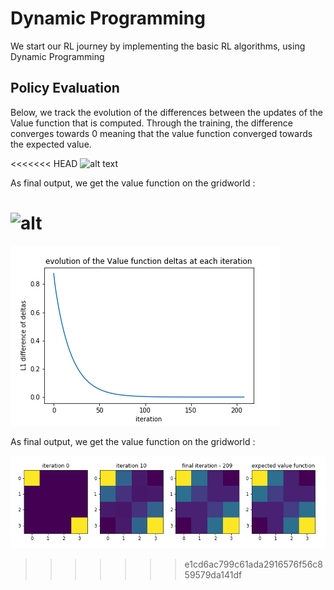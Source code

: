 # Dynamic Programming

We start our RL journey by implementing the basic RL algorithms, using Dynamic Programming

## Policy Evaluation
Below, we track the evolution of the differences between the updates of the Value function that is computed. Through the training, the difference converges towards 0 meaning that the value function converged towards the expected value.

<<<<<<< HEAD
![alt text](https://github.com/simon555/RL/blob/master/DP/PolicyEvaluation/PolicyEvaluation.png)

As final output, we get the value function on the gridworld : 

![alt ](https://github.com/simon555/RL/blob/master/DP/PolicyEvaluation/EvolutionPolicyEvaluation.png)
=======


![alt text](https://github.com/simon555/RL/blob/master/DynamicProgramming/PolicyEvaluation.png)

As final output, we get the value function on the gridworld : 

![alt text](https://github.com/simon555/RL/blob/master/DynamicProgramming/EvolutionPolicyEvaluation.png)
>>>>>>> e1cd6ac799c61ada2916576f56c859579da141df
